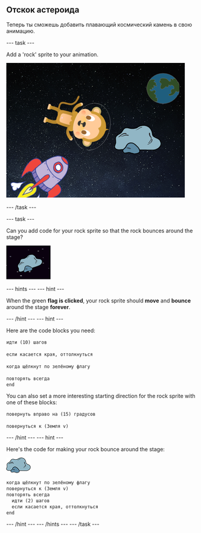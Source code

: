 ## Отскок астероида

Теперь ты сможешь добавить плавающий космический камень в свою анимацию.

\--- task \---

Add a 'rock' sprite to your animation.

![Adding a rock sprite](images/space-rock-sprite.png)

\--- /task \---

\--- task \---

Can you add code for your rock sprite so that the rock bounces around the stage?

![Testing a bouncing rock](images/space-bounce-test.png)

\--- hints \--- \--- hint \---

When the green **flag is clicked**, your rock sprite should **move** and **bounce** around the stage **forever**.

\--- /hint \--- \--- hint \---

Here are the code blocks you need:

```blocks3
идти (10) шагов

если касается края, оттолкнуться

когда щёлкнут по зелёному флагу

повторять всегда
end
```

You can also set a more interesting starting direction for the rock sprite with one of these blocks:

```blocks3
повернуть вправо на (15) градусов

повернуться к (Земля v)
```

\--- /hint \--- \--- hint \---

Here's the code for making your rock bounce around the stage:

![Rock sprite](images/sprite-rock.png)

```blocks3
когда щёлкнут по зелёному флагу
повернуться к (Земля v)
повторять всегда 
  идти (2) шагов
  если касается края, оттолкнуться
end
```

\--- /hint \--- \--- /hints \--- \--- /task \---